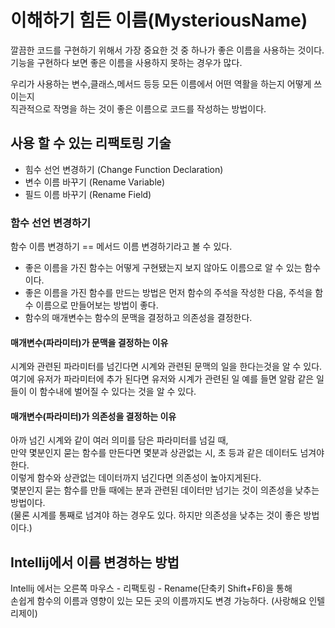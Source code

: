 # 이해하기 힘든 이름(MysteriousName)

깔끔한 코드를 구현하기 위해서 가장 중요한 것 중 하나가 좋은 이름을 사용하는 것이다.  
기능을 구현하다 보면 좋은 이름을 사용하지 못하는 경우가 많다.  

우리가 사용하는 변수,클래스,메서드 등등 모든 이름에서 어떤 역활을 하는지 어떻게 쓰이는지  
직관적으로 작명을 하는 것이 좋은 이름으로 코드를 작성하는 방법이다.

## 사용 할 수 있는 리팩토링 기술
- 힘수 선언 변경하기 (Change Function Declaration)
- 변수 이름 바꾸기 (Rename Variable)
- 필드 이름 바꾸기 (Rename Field)

### 함수 선언 변경하기
함수 이름 변경하기 == 메서드 이름 변경하기라고 볼 수 있다.

- 좋은 이름을 가진 함수는 어떻게 구현됐는지 보지 않아도 이름으로 알 수 있는 함수이다.  
- 좋은 이름을 가진 함수를 만드는 방법은 먼저 함수의 주석을 작성한 다음, 주석을 함수 이름으로 만들어보는 방법이 좋다.
- 함수의 매개변수는 함수의 문맥을 결정하고 의존성을 결정한다.

#### 매개변수(파라미터)가 문맥을 결정하는 이유  
시계와 관련된 파라미터를 넘긴다면 시계와 관련된 문맥의 일을 한다는것을 알 수 있다.  
여기에 유저가 파라미터에 추가 된다면 유저와 시계가 관련된 일 예를 들면 알람 같은 일들이 이 함수내에 벌어질 수 있다는 것을 알 수 있다.

#### 매개변수(파라미터)가 의존성을 결정하는 이유
아까 넘긴 시계와 같이 여러 의미를 담은 파라미터를 넘길 때,  
만약 몇분인지 묻는 함수를 만든다면 몇분과 상관없는 시, 초 등과 같은 데이터도 넘겨야한다.  
이렇게 함수와 상관없는 데이터까지 넘긴다면 의존성이 높아지게된다.  
몇분인지 묻는 함수를 만들 때에는 분과 관련된 데이터만 넘기는 것이 의존성을 낮추는 방법이다.  
(물론 시계를 통째로 넘겨야 하는 경우도 있다. 하지만 의존성을 낮추는 것이 좋은 방법이다.)

## Intellij에서 이름 변경하는 방법
Intellij 에서는 오른쪽 마우스 - 리팩토링 - Rename(단축키 Shift+F6)을 통해   
손쉽게 함수의 이름과 영향이 있는 모든 곳의 이름까지도 변경 가능하다.
(사랑해요 인텔리제이)

